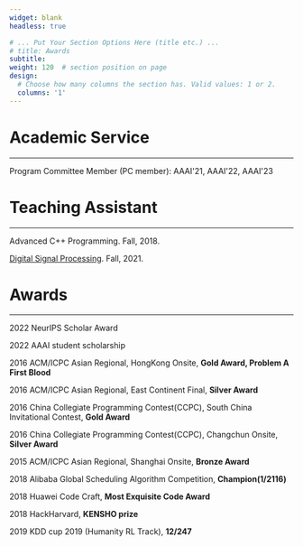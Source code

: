 ```yaml
---
widget: blank
headless: true

# ... Put Your Section Options Here (title etc.) ...
# title: Awards
subtitle:
weight: 120  # section position on page
design:
  # Choose how many columns the section has. Valid values: 1 or 2.
  columns: '1'
---
```


<!-- Add any content here - text, images, videos, galleries - and even HTML code! -->

# Academic Service

---

Program Committee Member (PC member): AAAI'21, AAAI'22, AAAI'23

# Teaching Assistant

---

Advanced C++ Programming. Fall, 2018.

[Digital Signal Processing](https://www.lamda.nju.edu.cn/yehj/dsp2021/). Fall, 2021.

# Awards

---

2022 NeurIPS Scholar Award 

2022 AAAI student scholarship

2016 ACM/ICPC Asian Regional, HongKong Onsite, **Gold Award, Problem A First Blood**

2016 ACM/ICPC Asian Regional, East Continent Final, **Silver Award**

2016 China Collegiate Programming Contest(CCPC), South China Invitational Contest, **Gold Award**

2016 China Collegiate Programming Contest(CCPC), Changchun Onsite, **Silver Award**

2015 ACM/ICPC Asian Regional, Shanghai Onsite, **Bronze Award**

2018 Alibaba Global Scheduling Algorithm Competition, **Champion(1/2116)**

2018 Huawei Code Craft, **Most Exquisite Code Award**

2018 HackHarvard, **KENSHO prize**

2019 KDD cup 2019 (Humanity RL Track), **12/247**
